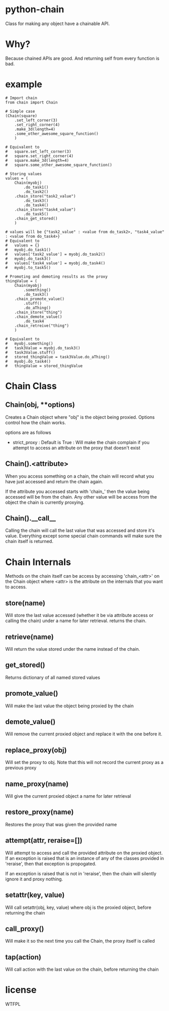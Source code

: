python-chain
============

Class for making any object have a chainable API.

Why?
====

Because chained APIs are good.
And returning self from every function is bad.

example
=======
    
    # Import chain
    from chain import Chain
    
    # Simple case
    (Chain(square)
        .set_left_corner(3)
        .set_right_corner(4)
        .make_3d(length=4)
        .some_other_awesome_square_function()
        )
    
    # Equivalent to
    #   square.set_left_corner(3)
    #   square.set_right_corner(4)
    #   square.make_3d(length=4)
    #   square.some_other_awesome_square_function()
    
    # Storing values
    values = (
        Chain(myobj)
            .do_task1()
            .do_task2()
        .chain_store("task2_value")
            .do_task3()
            .do_task4()
        .chain_store("task4_value")
            .do_task5()
        .chain_get_stored()
        )
    
    # values will be {"task2_value" : <value from do_task2>, "task4_value" : <value from do_task4>}
    # Equivalent to 
    #   values = {}
    #   myobj.do_task1()
    #   values['task2_value'] = myobj.do_task2()
    #   myobj.do_task3()
    #   values['task4_value'] = myobj.do_task4()
    #   myobj.to_task5()
    
    # Promoting and demoting results as the proxy
    thingValue = (
        Chain(myobj)
            .something()
            .do_task3()
        .chain_promote_value()
            .stuff()
            .do_aThing()
        .chain_store("thing")
        .chain_demote_value()
            .do_task4
        .chain_retreive("thing")
        )
    
    # Equivalent to
    #   myobj.something()
    #   task3Value = myobj.do_task3()
    #   task3Value.stuff()
    #   stored_thingValue = task3Value.do_aThing()
    #   myobj.do_task4()
    #   thingValue = stored_thingValue

Chain Class
===========

Chain(obj, **options)
---------------------

Creates a Chain object where "obj" is the object being proxied.
Options control how the chain works.

options are as follows

 * strict_proxy : Default is True : Will make the chain complain if you attempt to access an attribute on the proxy that doesn't exist

Chain().\<attribute\>
-------------------

When you access something on a chain, the chain will record what you have just accessed and return the chain again.

If the attribute you accessed starts with 'chain_' then the value being accessed will be from the chain.
Any other value will be access from the object the chain is currently proxying.

Chain().\_\_call\_\_
----------------

Calling the chain will call the last value that was accessed and store it's value.
Everything except some special chain commands will make sure the chain itself is returned.

Chain Internals
===============

Methods on the chain itself can be access by accessing 'chain_\<attr\>' on the Chain object where \<attr\> is the attribute on the internals that you want to access.

store(name)
-----------

Will store the last value accessed (whether it be via attribute access or calling the chain) under a name for later retrieval.
returns the chain.

retrieve(name)
--------------

Will return the value stored under the name instead of the chain.

get_stored()
-------------

Returns dictionary of all named stored values

promote_value()
---------------

Will make the last value the object being proxied by the chain

demote_value()
--------------

Will remove the current proxied object and replace it with the one before it.

replace_proxy(obj)
--------------

Will set the proxy to obj.
Note that this will not record the current proxy as a previous proxy

name_proxy(name)
-----------------

Will give the current proxied object a name for later retrieval

restore_proxy(name)
-------------------

Restores the proxy that was given the provided name

attempt(attr, reraise=[])
-------------------------

Will attempt to access and call the provided attribute on the proxied object. If an exception is raised that is an instance of any of the classes provided in 'reraise', then that exception is propogated.

If an exception is raised that is not in 'reraise', then the chain will silently ignore it and proxy nothing.


setattr(key, value)
-------------------

Will call setattr(obj, key, value) where obj is the proxied object, before returning the chain

call_proxy()
------------

Will make it so the next time you call the Chain, the proxy itself is called

tap(action)
-----------

Will call action with the last value on the chain, before returning the chain

license
=======

WTFPL
